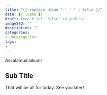 ```yaml
---
title: "{{ replace .Name '-' ' ' | title }}"
date: {{ .Date }}
draft: true # Set 'false' to publish
imageSEO: ""
description: ""
categories:
- Uncategories
tags:
- 
---
```


Assalamualaikum!

## Sub Title

That will be all for today. See you later!